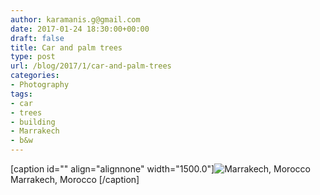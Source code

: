 ```yaml
---
author: karamanis.g@gmail.com
date: 2017-01-24 18:30:00+00:00
draft: false
title: Car and palm trees
type: post
url: /blog/2017/1/car-and-palm-trees
categories:
- Photography
tags:
- car
- trees
- building
- Marrakech
- b&w
---
```


[caption id="" align="alignnone" width="1500.0"]![ Marrakech, Morocco  ](https://images.squarespace-cdn.com/content/v1/4f3f61bae4b063b909445965/1485275562936-NWN25TC86C4EW5USCBEU/ke17ZwdGBToddI8pDm48kFWxnDtCdRm2WA9rXcwtIYR7gQa3H78H3Y0txjaiv_0fDoOvxcdMmMKkDsyUqMSsMWxHk725yiiHCCLfrh8O1z5QPOohDIaIeljMHgDF5CVlOqpeNLcJ80NK65_fV7S1UcTSrQkGwCGRqSxozz07hWZrYGYYH8sg4qn8Lpf9k1pYMHPsat2_S1jaQY3SwdyaXg/20161227-DSCF4048.jpg?format=original)
 Marrakech, Morocco [/caption]
